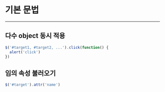 # 기본 문법
---

## 다수 object 동시 적용
~~~js
$('#target1, #target2, ...').click(function() {
  alert('click')
})
~~~

## 임의 속성 불러오기
~~~js
$('#target').attr('name')
~~~
